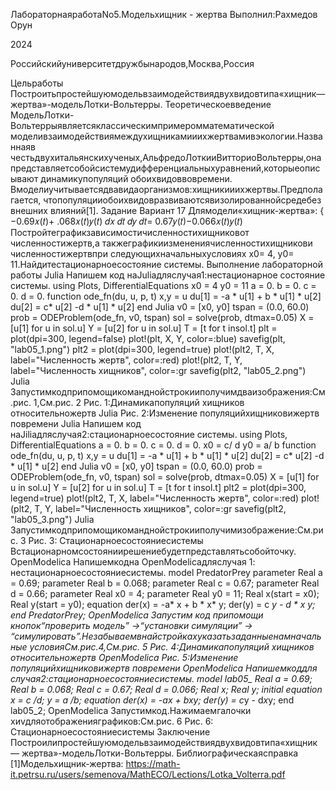 ЛабораторнаяработаNo5.Модельхищник - жертва
Выполнил:Рахмедов Орун

2024

Российскийуниверситетдружбынародов,Москва,Россия

Цельработы
Построитьпростейшуюмодельвзаимодействиядвухвидовтипа«хищник—
жертва»-модельЛотки-Вольтерры.
Теоретическоевведение
МодельЛотки-Вольтеррыявляетсяклассическимпримеромматематической
моделивзаимодействиямеждухищникамииихжертвамивэкологии.Названнаяв
честьдвухитальянскихученых,АльфредоЛоткииВитториоВольтерры,она
представляетсобойсистемудифференциальныхуравнений,которыеописывают
динамикупопуляций обоихвидоввовремени.
Вмоделиучитываетсядвавидаорганизмов:хищникииихжертвы.Предполагается,
чтопопуляцииобоихвидовразвиваютсявизолированнойсредебез внешних
влияний[1].
Задание
Вариант 17
Длямодели«хищник-жертва»:
{
−0.69𝑥(𝑡)+ .068𝑥(𝑡)𝑦(𝑡)
𝑑𝑥
𝑑𝑡
𝑑𝑦
𝑑𝑡= 0.67𝑦(𝑡)−0.066𝑥(𝑡)𝑦(𝑡)
Постройтеграфикзависимостичисленностихищниковот численностижертв,а
такжеграфикиизменениячисленностихищникови численностижертвпри
следующихначальныхусловиях x0= 4, y0= 11.Найдитестационарноесостояние
системы.
Выполнение лабораторной
работы
Julia
Напишем код наJuliaдляслучая1:нестационарное состояние
системы.
using Plots, DifferentialEquations
x0 = 4
y0 = 11
a = 0.
b = 0.
c = 0.
d = 0.
function ode_fn(du, u, p, t)
x,y = u
du[1] = -a * u[1] + b * u[1] * u[2]
du[2] = c* u[2] -d * u[1] * u[2]
end
Julia
v0 = [x0, y0]
tspan = (0.0, 60.0)
prob = ODEProblem(ode_fn, v0, tspan)
sol = solve(prob, dtmax=0.05)
X = [u[1] for u in sol.u]
Y = [u[2] for u in sol.u]
T = [t for t insol.t]
plt = plot(dpi=300, legend=false)
plot!(plt, X, Y, color=:blue)
savefig(plt, "lab05_1.png")
plt2 = plot(dpi=300, legend=true)
plot!(plt2, T, X, label="Численность жертв", color=:red)
plot!(plt2, T, Y, label="Численность хищников", color=:gr
savefig(plt2, "lab05_2.png")
Julia
Запустимкодприпомощикоманднойстрокииполучимдваизображения:Cм.рис.
1,Cм.рис. 2
Рис. 1:Динамикапопуляций хищников относительножертв
Julia
Рис. 2:Изменение популяцийхищниковижертв повремени
Julia
Напишем код наJiliaдляслучая2:стационарноесостояние системы.
using Plots, DifferentialEquations
a = 0.
b = 0.
c = 0.
d = 0.
x0 = c/ d
y0 = a/ b
function ode_fn(du, u, p, t)
x,y = u
du[1] = -a * u[1] + b * u[1] * u[2]
du[2] = c* u[2] -d * u[1] * u[2]
end
Julia
v0 = [x0, y0]
tspan = (0.0, 60.0)
prob = ODEProblem(ode_fn, v0, tspan)
sol = solve(prob, dtmax=0.05)
X = [u[1] for u in sol.u]
Y = [u[2] for u in sol.u]
T = [t for t insol.t]
plt2 = plot(dpi=300, legend=true)
plot!(plt2, T, X, label="Численность жертв", color=:red)
plot!(plt2, T, Y, label="Численность хищников", color=:gr
savefig(plt2, "lab05_3.png")
Julia
Запустимкодприпомощикоманднойстрокииполучимизображениe:Cм.рис. 3
Рис. 3: Стационарноесостояниесистемы
Встационарномсостояниирешениебудетпредставлятьсобойточку.
OpenModelica
Напишемкодна OpenModelicaдляслучая 1: нестационарноесостояниесистемы.
model PredatorPrey
parameter Real a = 0.69;
parameter Real b = 0.068;
parameter Real c = 0.67;
parameter Real d = 0.66;
parameter Real x0 = 4;
parameter Real y0 = 11;
Real x(start = x0);
Real y(start = y0);
equation
der(x) = -a* x + b * x* y;
der(y) = c *y - d * x *y;
end PredatorPrey;
OpenModelica
Запустим код припомощи кнопок“проверить модель” ->“установки симуляции” ->
“симулировать”.Незабываемвнайстройкахуказатьзаданныенамначальные
условияCм.рис.4,Cм.рис. 5
Рис. 4:Динамикапопуляций хищников относительножертв
OpenModelica
Рис. 5:Изменение популяцийхищниковижертв повремени
OpenModelica
Напишемкоддля случая2:стационарноесостояниесистемы.
model lab05_
Real a = 0.69;
Real b = 0.068;
Real c = 0.67;
Real d = 0.066;
Real x;
Real y;
initial equation
x = c /d;
y = a /b;
equation
der(x) = -ax + bx*y;
der(y) = c*y - d*x*y;
end lab05_2;
OpenModelica
Запустимкод.Нажимаемгалочки xиvдляотображенияграфиков:Cм.рис. 6
Рис. 6: Стационарноесостояниесистемы
Заключение
Построилипростейшуюмодельвзаимодействиядвухвидовтипа«хищник—
жертва»-модельЛотки-Вольтерры.
Библиографическаясправка
[1]Модельхищник-жертва:
https://math-it.petrsu.ru/users/semenova/MathECO/Lections/Lotka_Volterra.pdf